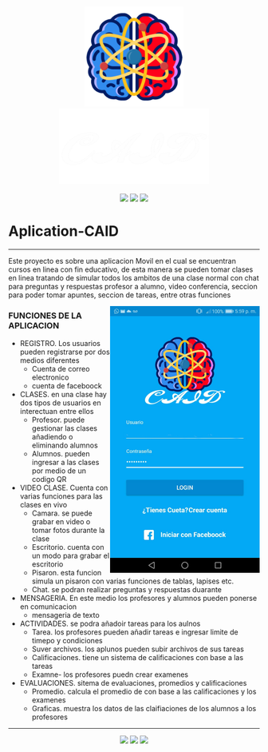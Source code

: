 <h3 align="center">
  <img src="https://github.com/JACKZON-DEVELOPER/Aplication-CAID/blob/master/app/src/main/res/drawable-xxxhdpi/logo.png" alt="CAID Logo" width="200">
  <br/>
  <img src="https://github.com/JACKZON-DEVELOPER/Aplication-CAID/blob/master/app/src/main/res/drawable-xxxhdpi/title_caid.png" alt="CAID Logo" width="300">  
</h3>

<div align="center">
  <img src="http://img.shields.io/badge/-Java-F89820?style=flat&logo=java&logoColor=white"> 
  <img src="https://img.shields.io/badge/-Android-green?style=flat&logo=Android&logoColor=white">
  <img src="https://img.shields.io/badge/-Firebase-yellow?style=flat&logo=Firebase&logoColor=white">
</div>

# Aplication-CAID
<hr/>

Este proyecto es sobre una aplicacion Movil en el cual se encuentran cursos en linea con fin educativo, de esta manera se pueden tomar clases en linea tratando de simular todos los ambitos de una clase normal con chat para preguntas y respuestas profesor a alumno, video conferencia, seccion para poder tomar apuntes, seccion de tareas, entre otras funciones 

   

  <div>
     <img  align='right' src="https://github.com/JACKZON-DEVELOPER/Aplication-CAID/blob/master/CAID_login.jpg" alt="Pantalla Login" width="300">     
  </div>
  



### FUNCIONES DE LA APLICACION

* REGISTRO. Los usuarios pueden registrarse por dos medios diferentes
  - Cuenta de correo electronico
  - cuenta de faceboock
* CLASES. en una clase hay dos tipos de usuarios en interectuan entre ellos 
  - Profesor. puede gestionar las clases añadiendo o eliminando alumnos 
  - Alumnos. pueden ingresar a las clases por medio de un codigo QR
* VIDEO CLASE. Cuenta con varias funciones para las clases en vivo
  - Camara. se puede grabar en video o tomar fotos durante la clase
  - Escritorio. cuenta con un modo para grabar el escritorio
  - Pisaron. esta funcion simula un pisaron con varias funciones de tablas, lapises etc.
  - Chat. se podran realizar preguntas y respuestas duarante 
* MENSAGERIA. En este medio los profesores y alumnos pueden ponerse en comunicacion
  - mensageria de texto
* ACTIVIDADES. se podra añadoir tareas para los aulnos 
  - Tarea. los profesores pueden añadir tareas e ingresar limite de timepo y condiciones
  - Suver archivos. los aplunos pueden subir archivos de sus tareas 
  - Calificaciones. tiene un sistema de calificaciones con base a las tareas 
  - Examne- los profesores puedn crear examenes
* EVALUACIONES. sitema de evaluaciones, promedios y calificaciones
  - Promedio. calcula el promedio de con base a las calificaciones y los examenes
  - Graficas. muestra los datos de las claifiaciones de los alumnos a los profesores  

<hr/>

<div align="center">

  <img src="https://img.shields.io/badge/Java-jdk%201.8-blue?style=flat&logo=Java">    
  <img src="https://img.shields.io/badge/Android-%20api%2028-blue?style=flat&logo=Android"> 
  <img src="https://img.shields.io/badge/Java-jdk%201.8-blue?style=flat&logo=Java"> 
</div>


